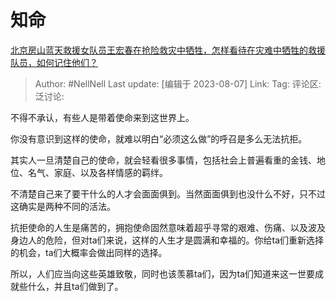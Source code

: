 # 知命

[北京房山蓝天救援女队员王宏春在抢险救灾中牺牲，怎样看待在灾难中牺牲的救援队员，如何记住他们？](https://www.zhihu.com/question/615218768/answer/3154839349)

> Author: #NellNell
> Last update: [编辑于 2023-08-07]
> Link:
> Tag:
> 评论区:
> 泛讨论:

不得不承认，有些人是带着使命来到这世界上。

你没有意识到这样的使命，就难以明白“必须这么做”的呼召是多么无法抗拒。

其实人一旦清楚自己的使命，就会轻看很多事情，包括社会上普遍看重的金钱、地位、名气、家庭、以及各样情感的羁绊。

不清楚自己来了要干什么的人才会面面俱到。当然面面俱到也没什么不好，只不过这确实是两种不同的活法。

抗拒使命的人生是痛苦的，拥抱使命固然意味着超乎寻常的艰难、伤痛、以及波及身边人的危险，但对ta们来说，这样的人生才是圆满和幸福的。你给ta们重新选择的机会，ta们大概率会做出同样的选择。

所以，人们应当向这些英雄致敬，同时也该羡慕ta们，因为ta们知道来这一世要成就些什么，并且ta们做到了。
